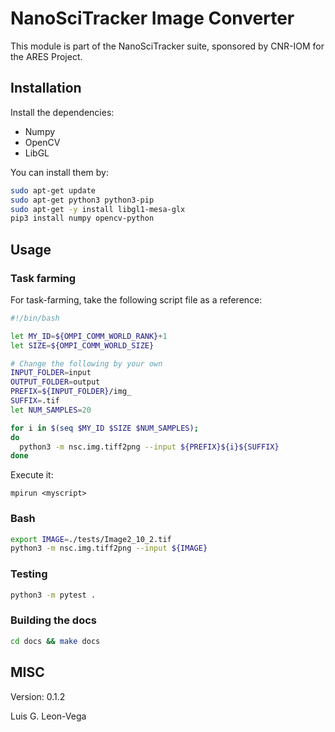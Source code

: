 # NanoSciTracker Image Converter

This module is part of the NanoSciTracker suite, sponsored by CNR-IOM for
the ARES Project.

## Installation

Install the dependencies:

* Numpy
* OpenCV
* LibGL

You can install them by:

```bash
sudo apt-get update
sudo apt-get python3 python3-pip
sudo apt-get -y install libgl1-mesa-glx
pip3 install numpy opencv-python
```

## Usage

### Task farming

For task-farming, take the following script file as a reference:

```bash
#!/bin/bash

let MY_ID=${OMPI_COMM_WORLD_RANK}+1
let SIZE=${OMPI_COMM_WORLD_SIZE}

# Change the following by your own
INPUT_FOLDER=input
OUTPUT_FOLDER=output
PREFIX=${INPUT_FOLDER}/img_
SUFFIX=.tif
let NUM_SAMPLES=20

for i in $(seq $MY_ID $SIZE $NUM_SAMPLES);
do
  python3 -m nsc.img.tiff2png --input ${PREFIX}${i}${SUFFIX}
done
```

Execute it:

```
mpirun <myscript>
```

### Bash

```bash
export IMAGE=./tests/Image2_10_2.tif
python3 -m nsc.img.tiff2png --input ${IMAGE}
```

### Testing

```bash
python3 -m pytest .
```

### Building the docs

```bash
cd docs && make docs
```

## MISC

Version: 0.1.2

Luis G. Leon-Vega
